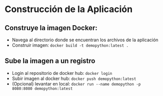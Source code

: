# Construcción de la Aplicación

## Construye la imagen Docker:
   - Navega al directorio donde se encuentran los archivos de la aplicación
   - Construir imagen: `docker build -t demopython:latest .`

## Sube la imagen a un registro
   - Login al repositorio de docker hub: `docker login`
   - Subir imagen al docker hub: `docker push demopython:latest`
   - (Opcional) levantar en local: `docker run --name demopython -p 8080:8080 demopython:latest`
